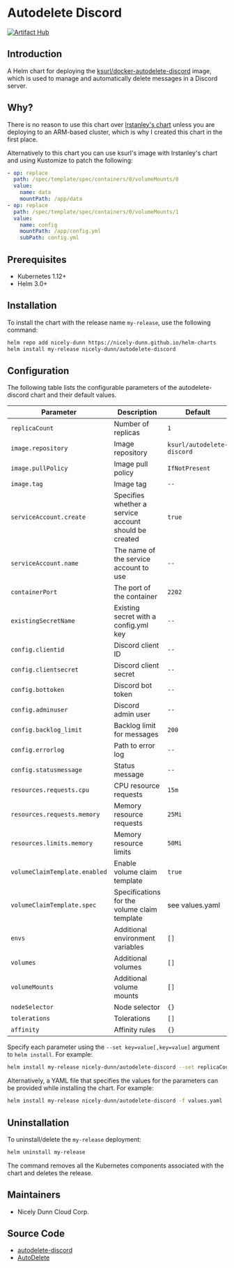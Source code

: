 # Autodelete Discord

[![Artifact Hub](https://img.shields.io/endpoint?url=https://artifacthub.io/badge/repository/nicely-dunn-helm-charts)](https://artifacthub.io/packages/search?repo=nicely-dunn-helm-charts)

## Introduction

A Helm chart for deploying the [ksurl/docker-autodelete-discord](https://github.com/ksurl/docker-autodelete-discord) image, which is used to manage and automatically delete messages in a Discord server.

## Why?

There is no reason to use this chart over [lrstanley's chart](https://artifacthub.io/packages/helm/lrstanley/autodelete-discord) unless you are deploying to an ARM-based cluster, which is why I created this chart in the first place.

Alternatively to this chart you can use ksurl's image with lrstanley's chart and using Kustomize to patch the following:

```yaml
- op: replace
  path: /spec/template/spec/containers/0/volumeMounts/0
  value:
    name: data
    mountPath: /app/data
- op: replace
  path: /spec/template/spec/containers/0/volumeMounts/1
  value:
    name: config
    mountPath: /app/config.yml
    subPath: config.yml
```

## Prerequisites

- Kubernetes 1.12+
- Helm 3.0+

## Installation

To install the chart with the release name `my-release`, use the following command:

```bash
helm repo add nicely-dunn https://nicely-dunn.github.io/helm-charts
helm install my-release nicely-dunn/autodelete-discord
```

## Configuration

The following table lists the configurable parameters of the autodelete-discord chart and their default values.

| Parameter                     | Description                                                  | Default                  |
| ----------------------------- | ------------------------------------------------------------ | ------------------------ |
| `replicaCount`                | Number of replicas                                           | `1`                      |
| `image.repository`            | Image repository                                             | `ksurl/autodelete-discord` |
| `image.pullPolicy`            | Image pull policy                                            | `IfNotPresent`           |
| `image.tag`                   | Image tag                                                    | `--`                     |
| `serviceAccount.create`       | Specifies whether a service account should be created        | `true`                   |
| `serviceAccount.name`         | The name of the service account to use                       | `--`                     |
| `containerPort`               | The port of the container                                    | `2202`                   |
| `existingSecretName`          | Existing secret with a config.yml key                        | `--`                     |
| `config.clientid`             | Discord client ID                                            | `--`                     |
| `config.clientsecret`         | Discord client secret                                        | `--`                     |
| `config.bottoken`             | Discord bot token                                            | `--`                     |
| `config.adminuser`            | Discord admin user                                           | `--`                     |
| `config.backlog_limit`        | Backlog limit for messages                                   | `200`                    |
| `config.errorlog`             | Path to error log                                            | `--`                     |
| `config.statusmessage`        | Status message                                               | `--`                     |
| `resources.requests.cpu`      | CPU resource requests                                        | `15m`                    |
| `resources.requests.memory`   | Memory resource requests                                     | `25Mi`                   |
| `resources.limits.memory`     | Memory resource limits                                       | `50Mi`                   |
| `volumeClaimTemplate.enabled` | Enable volume claim template                                 | `true`                   |
| `volumeClaimTemplate.spec`    | Specifications for the volume claim template                 | see values.yaml          |
| `envs`                        | Additional environment variables                             | `[]`                     |
| `volumes`                     | Additional volumes                                           | `[]`                     |
| `volumeMounts`                | Additional volume mounts                                     | `[]`                     |
| `nodeSelector`                | Node selector                                                | `{}`                     |
| `tolerations`                 | Tolerations                                                  | `[]`                     |
| `affinity`                    | Affinity rules                                               | `{}`                     |

Specify each parameter using the `--set key=value[,key=value]` argument to `helm install`. For example:

```bash
helm install my-release nicely-dunn/autodelete-discord --set replicaCount=2
```

Alternatively, a YAML file that specifies the values for the parameters can be provided while installing the chart. For example:

```bash
helm install my-release nicely-dunn/autodelete-discord -f values.yaml
```

## Uninstallation

To uninstall/delete the `my-release` deployment:

```bash
helm uninstall my-release
```

The command removes all the Kubernetes components associated with the chart and deletes the release.

## Maintainers

- Nicely Dunn Cloud Corp.

## Source Code

- [autodelete-discord](https://github.com/ksurl/docker-autodelete-discord)
- [AutoDelete](https://github.com/riking/AutoDelete)
